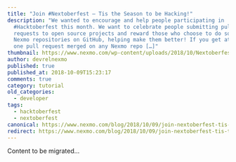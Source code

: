 ```yaml
---
title: "Join #Nextoberfest – Tis the Season to be Hacking!"
description: "We wanted to encourage and help people participating in
  #Hacktoberfest this month. We want to celebrate people submitting pull
  requests to open source projects and reward those who choose to do so on the
  Nexmo repositories on GitHub, helping make them better! If you get at least
  one pull request merged on any Nexmo repo […]"
thumbnail: https://www.nexmo.com/wp-content/uploads/2018/10/Nextoberfest.png
author: devrelnexmo
published: true
published_at: 2018-10-09T15:23:17
comments: true
category: tutorial
old_categories:
  - developer
tags:
  - hacktoberfest
  - nextoberfest
canonical: https://www.nexmo.com/blog/2018/10/09/join-nextoberfest-tis-the-season-to-be-hacking-dr
redirect: https://www.nexmo.com/blog/2018/10/09/join-nextoberfest-tis-the-season-to-be-hacking-dr
---
```

Content to be migrated...